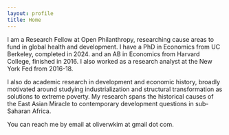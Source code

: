 ```yaml
---
layout: profile
title: Home
---
```


<!--<img src ="/images/hong_kong.png" alt="Hong Kong" />-->

<!--
I am a PhD candidate in Economics at UC Berkeley. My advisors are Edward Miguel, Benjamin Faber, Jón Steinsson, and Barry Eichengreen.

My research interests are in development and economic history. My job market paper studies the rural roots of China's miracle---in particular, the end of collective agriculture in the early 1980s---by applying machine learning to historical satellite imagery. My other research includes both historical work on the rise of East Asia and contemporary fieldwork in Kenya.

You can reach me by email at oliverwkim at gmail dot com. -->

I am a Research Fellow at Open Philanthropy, researching cause areas to fund in global health and development. I have a PhD in Economics from UC Berkeley, completed in 2024. and an AB in Economics from Harvard College, finished in 2016. I also worked as a research analyst at the New York Fed from 2016-18.

I also do academic research in development and economic history, broadly motivated around studying industrialization and structural transformation as solutions to extreme poverty. My research spans the historical causes of the East Asian Miracle to contemporary development questions in sub-Saharan Africa.

You can reach me by email at oliverwkim at gmail dot com.